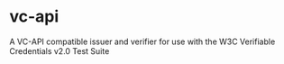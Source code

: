 # vc-api

A VC-API compatible issuer and verifier for use with the W3C Verifiable Credentials v2.0 Test Suite
